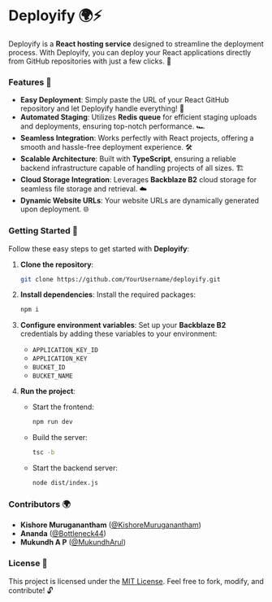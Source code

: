 
# Deployify 🌍⚡

Deployify is a **React hosting service** designed to streamline the deployment process. With Deployify, you can deploy your React applications directly from GitHub repositories with just a few clicks. 🎉

### Features 🌟

- **Easy Deployment**: Simply paste the URL of your React GitHub repository and let Deployify handle everything! 🔗
- **Automated Staging**: Utilizes **Redis queue** for efficient staging uploads and deployments, ensuring top-notch performance. 🏎️
- **Seamless Integration**: Works perfectly with React projects, offering a smooth and hassle-free deployment experience. 🛠️
- **Scalable Architecture**: Built with **TypeScript**, ensuring a reliable backend infrastructure capable of handling projects of all sizes. 🏗️
- **Cloud Storage Integration**: Leverages **Backblaze B2** cloud storage for seamless file storage and retrieval. ☁️
- **Dynamic Website URLs**: Your website URLs are dynamically generated upon deployment. 🌐

### Getting Started 🚀

Follow these easy steps to get started with **Deployify**:

1. **Clone the repository**:
   ```bash
   git clone https://github.com/YourUsername/deployify.git
   ```

2. **Install dependencies**:
   Install the required packages:
   ```bash
   npm i
   ```

3. **Configure environment variables**:
   Set up your **Backblaze B2** credentials by adding these variables to your environment:
   - `APPLICATION_KEY_ID`
   - `APPLICATION_KEY`
   - `BUCKET_ID`
   - `BUCKET_NAME`

4. **Run the project**:
   - Start the frontend:
     ```bash
     npm run dev
     ```
   - Build the server:
     ```bash
     tsc -b
     ```
   - Start the backend server:
     ```bash
     node dist/index.js
     ```

### Contributors 🌍

- **Kishore Muruganantham** ([@KishoreMuruganantham](https://github.com/KishoreMuruganantham))  
- **Ananda** ([@Bottleneck44](https://github.com/Bottleneck44))  
- **Mukundh A P** ([@MukundhArul](https://github.com/MukundhArul))  

### License 📝

This project is licensed under the [MIT License](LICENSE). Feel free to fork, modify, and contribute! 🔓

